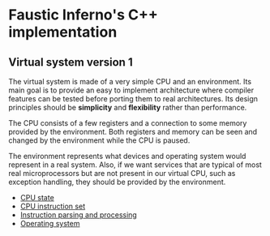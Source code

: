 # Faustic Inferno's C++ implementation

## Virtual system version 1

The virtual system is made of a very simple CPU and an environment. Its main
goal is to provide an easy to implement architecture where compiler features
can be tested before porting them to real architectures. Its design principles
should be **simplicity** and **flexibility** rather than performance.

The CPU consists of a few registers and a connection to some memory provided by
the environment. Both registers and memory can be seen and changed by the
environment while the CPU is paused.

The environment represents what devices and operating system would represent in
a real system. Also, if we want services that are typical of most real
microprocessors but are not present in our virtual CPU, such as exception
handling, they should be provided by the environment.

* [CPU state](vs_state.md)
* [CPU instruction set](vs_instructions.md)
* [Instruction parsing and processing](vs_parsing.md)
* [Operating system](vs_os.md)
